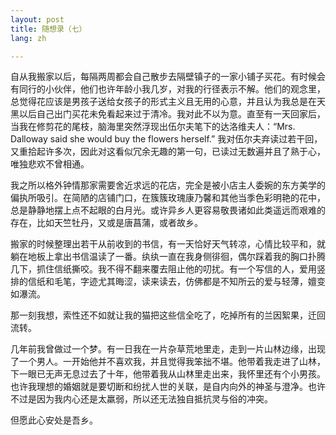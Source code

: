 ```yaml
---
layout: post
title: 随想录（七）
lang: zh

---
```


自从我搬家以后，每隔两周都会自己散步去隔壁镇子的一家小铺子买花。有时候会有同行的小伙伴，他们也许年龄小我几岁，对我的行径表示不解。他们的观念里，总觉得花应该是男孩子送给女孩子的形式主义且无用的心意，并且认为我总是在天黑以后自己出门买花未免看起来过于清冷。我对此不以为意。直至有一天回家后，当我在修剪花的尾枝，脑海里突然浮现出伍尔夫笔下的达洛维夫人：“Mrs. Dalloway said she would buy the flowers herself.” 我对伍尔夫弃读过若干回，又重拾起许多次，因此对这看似冗余无趣的第一句，已读过无数遍并且了熟于心，唯独悲欢不曾相通。

我之所以格外钟情那家需要舍近求远的花店，完全是被小店主人委婉的东方美学的偏执所吸引。在简陋的店铺门口，在簇簇玫瑰康乃馨和其他当季色彩明艳的花中，总是静静地摆上点不起眼的白月光。或许异乡人更容易敬畏诸如此类遥远而艰难的存在，比如天竺牡丹，又或是唐菖蒲，或者故乡。

搬家的时候整理出若干从前收到的书信，有一天恰好天气转凉，心情比较平和，就躺在地板上拿出书信温读了一番。纨纨一直在我身侧徘徊，偶尔踩着我的胸口扑腾几下，抓住信纸撕咬。我不得不翻来覆去阻止他的叨扰。有一个写信的人，爱用竖排的信纸和毛笔，字迹尤其晦涩，读来读去，仿佛都是不知所云的爱与轻薄，嬗变如瀑流。

那一刻我想，索性还不如就让我的猫把这些信全吃了，吃掉所有的兰因絮果，迁回流转。

几年前我曾做过一个梦。有一日我在一片杂草荒地里走，走到一片山林边缘，出现了一个男人。一开始他并不喜欢我，并且觉得我笨拙不堪。他带着我走进了山林，下一眼已无声无息过去了十年，他带着我从山林里走出来，我怀里还有个小男孩。也许我理想的婚姻就是要切断和纷扰人世的关联，是自内向外的神圣与澄净。也许不过是因为我内心还是太羸弱，所以还无法独自抵抗灵与俗的冲突。

但愿此心安处是吾乡。